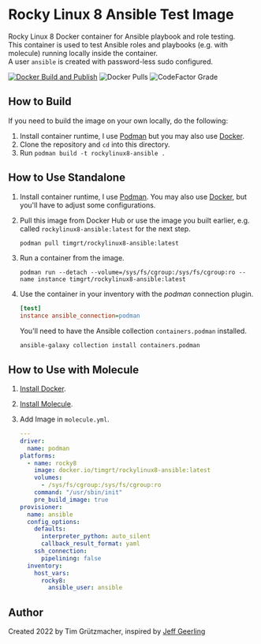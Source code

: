 # Rocky Linux 8 Ansible Test Image

Rocky Linux 8 Docker container for Ansible playbook and role testing.  
This container is used to test Ansible roles and playbooks (e.g. with molecule) running locally inside the container.  
A user `ansible` is created with password-less sudo configured.

[![Docker Build and Publish](https://github.com/TimGrt/docker-rockylinux8-ansible/actions/workflows/ci.yml/badge.svg)](https://github.com/TimGrt/docker-rockylinux8-ansible/actions/workflows/ci.yml) ![Docker Pulls](https://img.shields.io/docker/pulls/timgrt/rockylinux8-ansible) ![CodeFactor Grade](https://img.shields.io/codefactor/grade/github/timgrt/docker-rockylinux8-ansible/main)

## How to Build

If you need to build the image on your own locally, do the following:

1. Install container runtime, I use [Podman](https://podman.io/docs/installation) but you may also use [Docker](https://docs.docker.com/engine/installation/).
2. Clone the repository and `cd` into this directory.
3. Run `podman build -t rockylinux8-ansible .`

## How to Use Standalone

1. Install container runtime, I use [Podman](https://podman.io/docs/installation). You may also use [Docker](https://docs.docker.com/engine/installation/), but you'll have to adjust some configurations.
2. Pull this image from Docker Hub or use the image you built earlier, e.g. called `rockylinux8-ansible:latest` for the next step.

    ```bash
    podman pull timgrt/rockylinux8-ansible:latest
    ```

3. Run a container from the image.

    ```console
    podman run --detach --volume=/sys/fs/cgroup:/sys/fs/cgroup:ro --name instance timgrt/rockylinux8-ansible:latest
    ```

4. Use the container in your inventory with the *podman* connection plugin.

    ```ini
    [test]
    instance ansible_connection=podman
    ```

    You'll need to have the Ansible collection `containers.podman` installed.

    ```console
    ansible-galaxy collection install containers.podman
    ```

## How to Use with Molecule

1. [Install Docker](https://docs.docker.com/engine/installation/).
2. [Install Molecule](https://ansible.readthedocs.io/projects/molecule/installation/).
3. Add Image in `molecule.yml`.

    ```yaml
    ---
    driver:
      name: podman
    platforms:
      - name: rocky8
        image: docker.io/timgrt/rockylinux8-ansible:latest
        volumes:
          - /sys/fs/cgroup:/sys/fs/cgroup:ro
        command: "/usr/sbin/init"
        pre_build_image: true
    provisioner:
      name: ansible
      config_options:
        defaults:
          interpreter_python: auto_silent
          callback_result_format: yaml
        ssh_connection:
          pipelining: false
      inventory:
        host_vars:
          rocky8:
            ansible_user: ansible
    ```

## Author

Created 2022 by Tim Grützmacher, inspired by [Jeff Geerling](https://www.jeffgeerling.com/)
